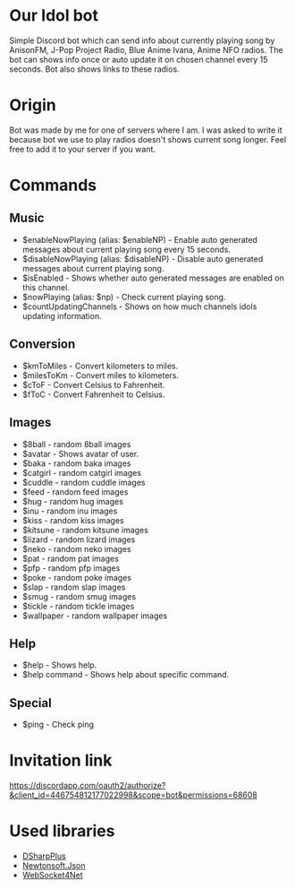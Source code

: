 # Our Idol bot
Simple Discord bot which can send  info about currently playing song by AnisonFM, J-Pop Project Radio,  Blue Anime Ivana, Anime NFO radios. The bot can shows info once or auto update it on chosen channel every 15 seconds. Bot also shows links to these radios.

# Origin
Bot was made by me for one of servers where I am. I was asked to write it because bot we use to play radios doesn't shows current song longer.
Feel free to add it to your server if you want.

# Commands
## Music
  * $enableNowPlaying (alias: $enableNP) - Enable auto generated messages about current playing song every 15 seconds.
  * $disableNowPlaying (alias: $disableNP) - Disable auto generated messages about current playing song.
  * $isEnabled - Shows whether auto generated messages are enabled on this channel.
  * $nowPlaying (alias: $np) - Check current playing song.
  * $countUpdatingChannels - Shows on how much channels idols updating information.
## Conversion
  * $kmToMiles - Convert kilometers to miles.
  * $milesToKm - Convert miles to kilometers.
  * $cToF - Convert Celsius to Fahrenheit.
  * $fToC - Convert Fahrenheit to Celsius.
## Images
  * $8ball - random 8ball images
  * $avatar - Shows avatar of user.
  * $baka - random baka images
  * $catgirl - random catgirl images
  * $cuddle - random cuddle images
  * $feed - random feed images
  * $hug - random hug images
  * $inu - random inu images
  * $kiss - random kiss images
  * $kitsune - random kitsune images
  * $lizard - random lizard images
  * $neko - random neko images
  * $pat - random pat images
  * $pfp - random pfp images
  * $poke - random poke images
  * $slap - random slap images
  * $smug - random smug images
  * $tickle - random tickle images
  * $wallpaper - random wallpaper images
## Help
  * $help - Shows help.
  * $help command - Shows help about specific command.
## Special
  * $ping - Check ping
 
# Invitation link
 https://discordapp.com/oauth2/authorize?&client_id=446754812177022998&scope=bot&permissions=68608

# Used libraries
  * [DSharpPlus](https://github.com/DSharpPlus/DSharpPlus)
  * [Newtonsoft.Json](https://github.com/JamesNK/Newtonsoft.Json)
  * [WebSocket4Net](https://github.com/kerryjiang/WebSocket4Net)